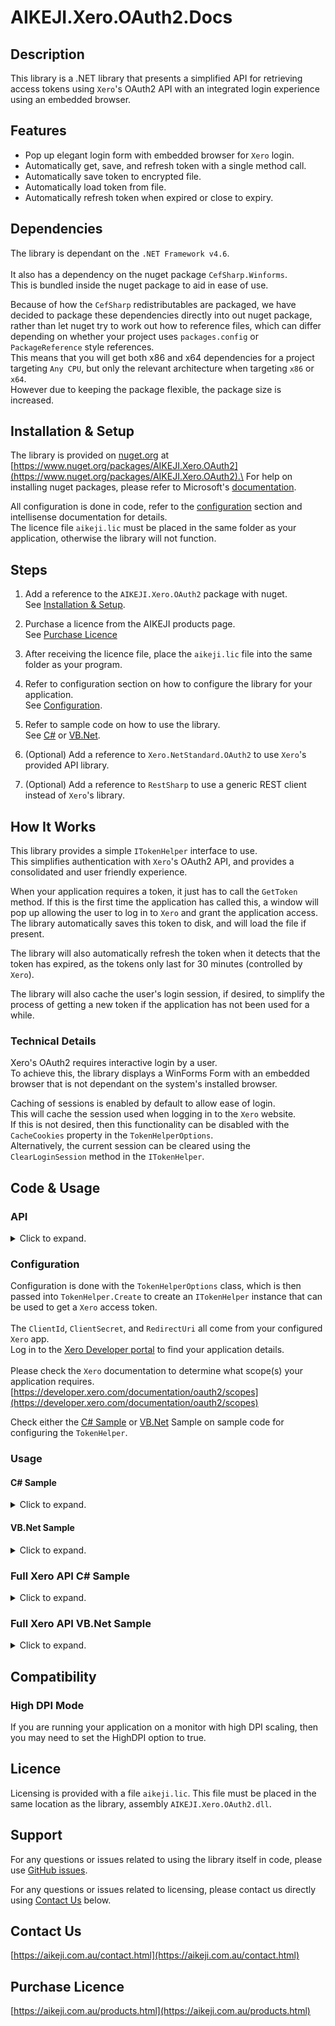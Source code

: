 
# AIKEJI.Xero.OAuth2.Docs

## Description

This library is a .NET library that presents a simplified API for retrieving access tokens using `Xero`'s OAuth2 API with an integrated login experience using an embedded browser.

## Features

* Pop up elegant login form with embedded browser for `Xero` login.
* Automatically get, save, and refresh token with a single method call.
* Automatically save token to encrypted file.
* Automatically load token from file.
* Automatically refresh token when expired or close to expiry.

## Dependencies

The library is dependant on the `.NET Framework v4.6`.\
\
It also has a dependency on the nuget package `CefSharp.Winforms`.\
This is bundled inside the nuget package to aid in ease of use.

Because of how the `CefSharp` redistributables are packaged, we have decided to package these dependencies directly into out nuget package, rather than let nuget try to work out how to reference files, which can differ depending on whether your project uses `packages.config` or `PackageReference` style references.\
This means that you will get both x86 and x64 dependencies for a project targeting `Any CPU`, but only the relevant architecture when targeting `x86` or `x64`.\
However due to keeping the package flexible, the package size is increased.

## Installation & Setup

The library is provided on [nuget.org](https://nuget.org) at [https://www.nuget.org/packages/AIKEJI.Xero.OAuth2](https://www.nuget.org/packages/AIKEJI.Xero.OAuth2).\
For help on installing nuget packages, please refer to Microsoft's [documentation](https://docs.microsoft.com/en-us/nuget/quickstart/install-and-use-a-package-in-visual-studio).

All configuration is done in code, refer to the [configuration](#configuration) section and intellisense documentation for details.\
The licence file `aikeji.lic` must be placed in the same folder as your application, otherwise the library will not function.

## Steps

1. Add a reference to the `AIKEJI.Xero.OAuth2` package with nuget.\
See [Installation & Setup](#installation--setup).

2. Purchase a licence from the AIKEJI products page.\
See [Purchase Licence](#purchase-licence)

3. After receiving the licence file, place the `aikeji.lic` file into the same folder as your program.

4. Refer to configuration section on how to configure the library for your application.\
See [Configuration](#configuration).

5. Refer to sample code on how to use the library.\
See [C#](#c#-sample) or [VB.Net](#vb.net-sample).

6. (Optional) Add a reference to `Xero.NetStandard.OAuth2` to use `Xero`'s provided API library.

7. (Optional) Add a reference to `RestSharp` to use a generic REST client instead of `Xero`'s library.

## How It Works

This library provides a simple `ITokenHelper` interface to use.\
This simplifies authentication with `Xero`'s OAuth2 API, and provides a consolidated and user friendly experience.

When your application requires a token, it just has to call the `GetToken` method. If this is the first time the application has called this, a window will pop up allowing the user to log in to `Xero` and grant the application access.\
The library automatically saves this token to disk, and will load the file if present.

The library will also automatically refresh the token when it detects that the token has expired, as the tokens only last for 30 minutes (controlled by `Xero`).

The library will also cache the user's login session, if desired, to simplify the process of getting a new token if the application has not been used for a while.

### Technical Details

Xero's OAuth2 requires interactive login by a user.\
To achieve this, the library displays a WinForms Form with an embedded browser that is not dependant on the system's installed browser.

Caching of sessions is enabled by default to allow ease of login.\
This will cache the session used when logging in to the `Xero` website.\
If this is not desired, then this functionality can be disabled with the `CacheCookies` property in the `TokenHelperOptions`.\
Alternatively, the current session can be cleared using the `ClearLoginSession` method in the `ITokenHelper`.

## Code & Usage

### API

<details>
<summary>Click to expand.</summary>
The package comes with `IntelliSense` documentation, please check the documentation on interfaces and methods for help and usage.

```csharp
namespace AIKEJI.Xero.OAuth2
{
    public static class TokenHelper
    {
        public static ITokenHelper Create(TokenHelperOptions options);
    }

    public class TokenHelperOptions
    {
        public string ClientId { get; set; }
        public string ClientSecret { get; set; }
        public int ListenPort { get; }
        public Uri RedirectUri { get; set; }
        public TimeSpan RefreshTime { get; set; }
        public string TokenFile { get; set; }
        public string WaitMessage { get; set; }
        public bool Encrypt { get; set; }
        public bool CacheCookies { get; set; }
        public int FormWidth { get; set; }
        public int FormHeight { get; set; }
        public string Scope { get; set; }
        public bool HighDPI { get; set; }
    }

    public interface ITokenHelper
    {
        Task<XeroToken> GetToken(CancellationToken cancellationToken = default);

        void ClearToken();

        void ClearLoginSession();

        Task<XeroToken> RefreshToken(CancellationToken cancellationToken = default);

        Task<XeroToken> LoadToken(CancellationToken cancellationToken = default);

        Task SetToken(XeroToken token, CancellationToken cancellationToken = default);
    }
```
</details>

### Configuration

Configuration is done with the `TokenHelperOptions` class, which is then passed into `TokenHelper.Create` to create an `ITokenHelper` instance that can be used to get a `Xero` access token.\
\
The `ClientId`, `ClientSecret`, and `RedirectUri` all come from your configured `Xero` app.\
Log in to the [Xero Developer portal](https://developer.xero.com/myapps) to find your application details.\
\
Please check the `Xero` documentation to determine what scope(s) your application requires.\
[https://developer.xero.com/documentation/oauth2/scopes](https://developer.xero.com/documentation/oauth2/scopes)

Check either the [C# Sample](#c#-sample) or [VB.Net](#vb.net-sample) Sample on sample code for configuring the `TokenHelper`.

### Usage

#### C# Sample

<details><summary>Click to expand.</summary>

Example `C#` WinForms usage.

```csharp
using System;
using System.Windows.Forms;
using AIKEJI.Xero.OAuth2;

public partial class Form1 : Form
{
    public Form1()
    {
        InitializeComponent();
    }

    private void button1_Click(object sender, EventArgs e)
    {
        // Configure the TokenHelper
        var options = new TokenHelperOptions
        {
            ClientId = "id",
            ClientSecret = "secret",
            RedirectUri = new Uri("http://localhost:5000/")
        };

        // Create the TokenHelper
        var helper = TokenHelper.Create(options);
        try
        {
            // Get the token
            var token = helper.GetToken().GetAwaiter().GetResult();
        }
        catch (Exception ex)
        {
            MessageBox.Show(ex.Message, "Error", MessageBoxButtons.OK, MessageBoxIcon.Warning);
        }
    }
}
```

</details>

#### VB&#46;Net Sample

<details><summary>Click to expand.</summary>

Example `VB.Net` WinForms usage.

```vbnet
Imports AIKEJI.Xero.OAuth2

Public Class Form1
    Private Sub Button1_Click(sender As Object, e As EventArgs) Handles Button1.Click
        ' Configure the TokenHelper
        Dim options = New TokenHelperOptions()
        With options
            .ClientId = "id"
            .ClientSecret = "secret"
            .RedirectUri = New Uri("http://localhost:5000/")
        End With

        ' Create the TokenHelper
        Dim helper = TokenHelper.Create(options)
        Try
            ' Get the token
            Dim token = helper.GetToken().Result
        Catch ex As Exception
            MessageBox.Show(ex.Message, "Error", MessageBoxButtons.OK, MessageBoxIcon.Warning)
        End Try
    End Sub
End Class
```

</details>

### Full Xero API C# Sample

<details><summary>Click to expand.</summary>

Example `C#` token usage with Xero's Client \
Note: This uses Xero's `Xero.NetStandard.OAuth2` library which is supported by Xero.\
Xero's library is async, so the method must be `async`, and the `GetContactsAsync` call awaited.

```csharp
using AIKEJI.Xero.OAuth2;
using System.Linq;
using System.Threading.Tasks;

static class UseTokenExample
{
    public static async Task UseToken(ITokenHelper helper)
    {
        // Get the token
        var token = await helper.GetToken();

        // Create Xero's Accounting API
        var accountingApi = new Xero.NetStandard.OAuth2.Api.AccountingApi();

        // Get the first Tenant
        var tenantId = token.Tenants.First().TenantId;

        // Get all contacts
        var contacts = await accountingApi.GetContactsAsync(token.AccessToken, tenantId);
    }
}
```

</details>

### Full Xero API VB&#46;Net Sample

<details><summary>Click to expand.</summary>

Example `VB.Net` token usage with Xero's Client\
Note: This uses Xero's `Xero.NetStandard.OAuth2` library which is supported by Xero.\
Xero's library is async, so the `Sub` must also be `Async`, and the `GetContactsAsync` call awaited.

```vbnet
Imports AIKEJI.Xero.OAuth2
Imports Xero.NetStandard.OAuth2.Api
Imports Xero.NetStandard.OAuth2.Model

Public Class Form1
    Private Async Sub Button1_Click(sender As Object, e As EventArgs) Handles Button1.Click
        ' Configure the library for your application
        Dim options = New TokenHelperOptions
        With options
            ' Replace with your application's client id
            .ClientId = "<your-client-id>"
            ' Replace with your application's client secret
            .ClientSecret = "<your-client-secret>"
            ' Replace with your application's redirect url
            .RedirectUri = New Uri("http://localhost:5000/")
        End With

        ' Create the token helper
        Dim helper = TokenHelper.Create(options)
        ' Get the token
        Dim token = helper.GetToken().Result

        '' Xero Usage
        ' Get the first tenant
        Dim tenantId = token.Tenants.First().TenantId

        ' Create instance of Xero's accounting API
        Dim accountingApi = New AccountingApi

        Dim contacts = Await accountingApi.GetContactsAsync(token.AccessToken, tenantId)
        For Each contact As Contact In contacts._Contacts
            ' Do something with contact
            Debug.WriteLine(contact.Name)
        Next

    End Sub
End Class

```

</details>

## Compatibility

### High DPI Mode

If you are running your application on a monitor with high DPI scaling, then you may need to set the HighDPI option to true.

## Licence

Licensing is provided with a file `aikeji.lic`.
This file must be placed in the same location as the library, assembly `AIKEJI.Xero.OAuth2.dll`.

## Support

For any questions or issues related to using the library itself in code, please use [GitHub issues](https://github.com/AIKEJI-AU/Xero.OAuth2.Docs/issues).

For any questions or issues related to licensing, please contact us directly using [Contact Us](#contact-us) below.

## Contact Us

[https://aikeji.com.au/contact.html](https://aikeji.com.au/contact.html)

## Purchase Licence

[https://aikeji.com.au/products.html](https://aikeji.com.au/products.html)
